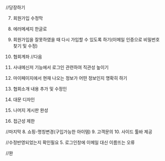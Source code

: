 //당장하기

7. 회원가입 수정막

8. 에러메세지 한글로
9. 회원가입을 잘못하였을 때 다시 가입할 수 있도록 하기(이메일 인증으로 비밀번호 찾기 및 수정)
10. 협회계좌
    //다음
11. 사내메신저 기능에서 로그인 관련하여 직관성 높이기
12. 마이페이지에서 현재 나오는 정보가 어떤 정보인지 명확히 하기
13. 협회소개 내용 추가 및 수정인
14. 대문 디자인
15. 나머지 게시판 완성
16. 접근성 제한

//마지막 8. 쇼핑-명칭변경(구입가능한 아이템) 9. 고객문의 10. 사이드 툴바 제공

//수정반영되었는지 확인필요 5. 로그인창에 이메일 대신 이름뜨는 오류

//완

